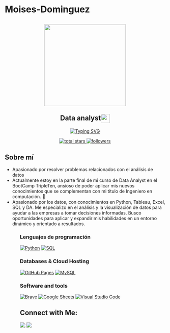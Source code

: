 # Moises-Dominguez
<h2 align="center">
  <img align="center" height="256px" src="https://user-images.githubusercontent.com/51513908/150689872-eaa21d9a-7c65-4662-938c-26091c09cd70.svg"> 
  <br>
  <br>
  Data analyst<img align="center" src="https://i.giphy.com/media/v1.Y2lkPTc5MGI3NjExY2RxYmM0Mnd3NW5qbmh1YjF1enI0cWR6MWFmeWRvZW1tcnh1N2RmeSZlcD12MV9pbnRlcm5hbF9naWZfYnlfaWQmY3Q9Zw/U4FkC2VqpeNRHjTDQ5/giphy-downsized-large.gif" width="28">
</h2>


<p align="center">
<a href="https://git.io/typing-svg"><img src="https://readme-typing-svg.herokuapp.com?font=Fira+Code&pause=1000&random=false&width=435&lines=Data+Analyst" alt="Typing SVG" /></a>
</p>


<p align="center">
    
  <a href="https://github.com/DenverCoder1?tab=repositories&sort=stargazers">
    <img alt="total stars" title="Total stars on GitHub" src="https://custom-icon-badges.herokuapp.com/badge/dynamic/json?logo=star&color=55960c&labelColor=488207&label=Stars&style=for-the-badge&query=%24.stars&url=https://api.github-star-counter.workers.dev/user/jaiswal4sudeep"/>
  </a>
  <a href="https://github.com/DenverCoder1?tab=followers">
    <img alt="followers" title="Follow me on Github" src="https://custom-icon-badges.herokuapp.com/github/followers/jaiswal4sudeep?color=236ad3&labelColor=1155ba&style=for-the-badge&logo=person-add&label=Follow&logoColor=white"/>
  </a>
  
</p>


  ## Sobre mí
<ul>
  <li> Apasionado por resolver problemas relacionados con el análisis de datos</li>
  <li> Actualmente estoy en la parte final de mi curso de Data Analyst en el BootCamp TripleTen, ansioso de poder aplicar mis nuevos conocimientos que se complementan con mi titulo de Ingeniero en computación. 💪 </li>
  <li> Apasionado por los datos, con conocimientos en Python, Tableau, Excel, SQL y DA. Me especializo en el análisis y la visualización de datos para ayudar a las empresas a tomar decisiones informadas. Busco oportunidades para aplicar y expandir mis habilidades en un entorno dinámico y orientado a resultados.</li>
<ul>
  
### Lenguajes de programación

<p>
    <a href="https://github.com/search?q=user%3ADenverCoder1+language%3Apython"><img alt="Python" src="https://img.shields.io/badge/Python-14354C.svg?logo=python&logoColor=white"></a>
    <a href="https://github.com/search?q=user%3ADenverCoder1+language%3Asql"><img alt="SQL" src="https://custom-icon-badges.herokuapp.com/badge/SQL-025E8C.svg?logo=database&logoColor=white"></a>
</p>

### Databases & Cloud Hosting

<p>
    <a href="#"><img alt="GitHub Pages" src="https://img.shields.io/badge/GitHub%20Pages-327FC7.svg?logo=github&logoColor=white"></a>
    <a href="#"><img alt="MySQL" src="https://img.shields.io/badge/MySQL-00f.svg?logo=mysql&logoColor=white"></a>
</p>

### Software and tools

<p>
    <a href="#"><img alt="Brave" src="https://img.shields.io/badge/-Brave-FB542B?logo=brave&logoColor=white"></a>
    <a href="#"><img alt="Google Sheets" src="https://img.shields.io/badge/Google%20Sheets-34A853.svg?logo=google%20sheets&logoColor=white"></a>
    <a href="#"><img alt="Visual Studio Code" src="https://img.shields.io/badge/Visual%20Studio%20Code-0078d7.svg?logo=visual-studio-code&logoColor=white"></a>
</p>
  
## Connect with Me:
  
  <p>
<a href="[https://www.linkedin.com/in/jaiswal4sudeep/](https://www.linkedin.com/in/moises-domínguez-castillo/)"><img src="https://img.shields.io/badge/-jaiswal4sudeep-blue?logo=linkedin&style=flat-square"></a>
<a href="mailto:jaiswal4sudeep@gmail.com"><img src="https://img.shields.io/badge/-jaiswal4sudeep@gmail.com-black?logo=gmail&style=flat-square"/></a>
</p>

